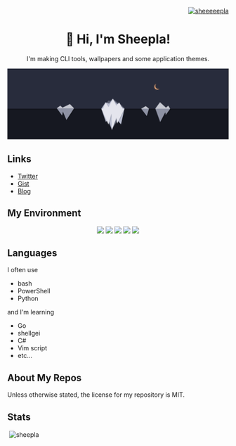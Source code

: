 <p align="right"> <a href="https://twitter.com/sheeeeepla" target="blank"><img src="https://img.shields.io/twitter/follow/sheeeeepla?logo=twitter&style=flat-square" alt="sheeeeepla" /></a> </p>

<h1 align="center">🐑 Hi, I'm Sheepla!</h1>

<p align="center">I'm making CLI tools, wallpapers and some application themes.</p>

<img src="./img/banner.png"/>

## Links

- <a href="https://twitter.com/sheeeeepla">Twitter</a>
- <a href="https://gist.github.com/sheepla">Gist</a>
- <a href="https://sheepla.github.io/sheepla-note">Blog</a>

## My Environment

<p align="center"><img src="https://img.shields.io/static/v1?label=OS&message=Windows/Arch%20Linux&color=blue&style=flat-square"/> <img src="https://img.shields.io/static/v1?label=WM&message=i3-gaps&color=lightgray&style=flat-square"/> <img src="https://img.shields.io/static/v1?label=Editor&message=NeoVim&color=green&style=flat-square"/> <img src="https://img.shields.io/static/v1?label=Browser&message=Firefox/Vivaldi&color=orange&style=flat-square"/> <img src="https://img.shields.io/static/v1?label=Keyboard&message=HHKB&color=lightgray&style=flat-square"/></p>


## Languages

I often use

- bash
- PowerShell
- Python

and I'm learning

- Go
- shellgei
- C#
- Vim script
- etc...

## About My Repos

Unless otherwise stated, the license for my repository is MIT.

## Stats

<p>&nbsp;<img align="center" src="https://github-readme-stats.vercel.app/api?username=sheepla&show_icons=true&locale=en&theme=tokyonight" alt="sheepla" href="" /></p>
